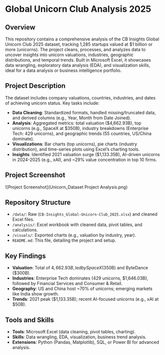 # Global Unicorn Club Analysis 2025

## Overview
This repository contains a comprehensive analysis of the CB Insights Global Unicorn Club 2025 dataset, tracking 1,285 startups valued at $1 billion or more (unicorns). The project cleans, processes, and analyzes data to uncover insights into unicorn valuations, industries, geographic distributions, and temporal trends. Built in Microsoft Excel, it showcases data wrangling, exploratory data analysis (EDA), and visualization skills, ideal for a data analysis or business intelligence portfolio.

## Project Description
The dataset includes company valuations, countries, industries, and dates of achieving unicorn status. Key tasks include:
- **Data Cleaning**: Standardized formats, handled missing/truncated data, and derived columns (e.g., Year, Month from Date Joined).
- **Analysis**: Aggregated metrics: total valuation ($4,662.93B), top unicorns (e.g., SpaceX at $350B), industry breakdowns (Enterprise Tech: 429 unicorns), and geographic trends (55 countries, US/China dominate).
- **Visualizations**: Bar charts (top unicorns), pie charts (industry distribution), and time-series plots using Excel’s charting tools.
- **Insights**: Identified 2021 valuation surge ($1,133.35B), AI-driven unicorns in 2024-2025 (e.g., xAI), and ~29% value concentration in top 10 firms.

## Project Screenshot
![Project Screenshot](Unicorn_Dataset Project Analysis.png)  


## Repository Structure
- `/data/`: Raw (`CB-Insights_Global-Unicorn-Club_2025.xlsx`) and cleaned Excel files.
- `/analysis/`: Excel workbook with cleaned data, pivot tables, and calculations.
- `/visuals/`: Exported charts (e.g., valuation by industry, year).
- `README.md`: This file, detailing the project and setup.

## Key Findings
- **Valuation**: Total of $4,662.93B, led by SpaceX ($350B) and ByteDance ($300B).
- **Industries**: Enterprise Tech dominates (429 unicorns, $1,646.03B), followed by Financial Services and Consumer & Retail.
- **Geography**: US and China host ~70% of unicorns; emerging markets like India show growth.
- **Trends**: 2021 peak ($1,133.35B); recent AI-focused unicorns (e.g., xAI at $50B).

## Tools and Skills
- **Tools**: Microsoft Excel (data cleaning, pivot tables, charting).
- **Skills**: Data wrangling, EDA, visualization, business trend analysis.
- **Extensions**: Python (Pandas, Matplotlib), SQL, or Power BI for advanced analysis.

